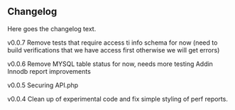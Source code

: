 ## Changelog

Here goes the changelog text.

v0.0.7
Remove tests that require access ti info schema for now (need to build verifications that we have access first otherwise we will get errors)

v0.0.6
Remove MYSQL table status for now, needs more testing
Addin Innodb report improvements

v0.0.5
Securing API.php

v0.0.4
Clean up of experimental code and fix simple styling of perf reports.

